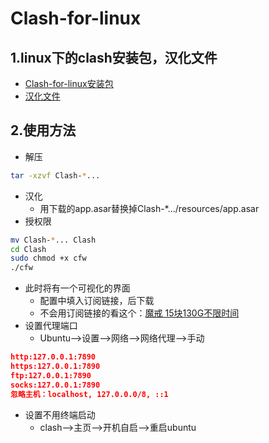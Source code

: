 # Clash-for-linux

## 1.linux下的clash安装包，汉化文件
+ [Clash-for-linux安装包](https://drive.google.com/file/d/1Xf6-Huv2p4aLN1uenR-EPiHoZVQcktH0/view?usp=drive_link)
+ [汉化文件](https://drive.google.com/file/d/1EYwcqMXEYpA0BGIVCKTlhyzyBq6J6oZo/view?usp=drive_link)
## 2.使用方法
+ 解压
```bash
tar -xzvf Clash-*...
```
+ 汉化
    * 用下载的app.asar替换掉Clash-*.../resources/app.asar
+ 授权限
```bash
mv Clash-*... Clash
cd Clash
sudo chmod +x cfw
./cfw
```
+ 此时将有一个可视化的界面
  + 配置中填入订阅链接，后下载
  + 不会用订阅链接的看这个：[魔戒 15块130G不限时间](https://mojie.app/register?aff=LVmo5wx7)
+ 设置代理端口
  + Ubuntu-->设置-->网络-->网络代理-->手动
```json
http:127.0.0.1:7890
https:127.0.0.1:7890
ftp:127.0.0.1:7890
socks:127.0.0.1:7890
忽略主机：localhost, 127.0.0.0/8, ::1
```

* 设置不用终端启动
    * clash-->主页-->开机自启-->重启ubuntu
